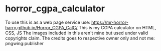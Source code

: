 # horror_cgpa_calculator
 To use this is as a web page service use: https://mr-horror-harry.github.io/Horror_CGPA_CalC/
 This is my CGPA calculator on HTML, CSS, JS
 The images included in this aren't mine but used under valid copyrights claim. The credits goes to respective owner only and not me: pngwing:publisher
